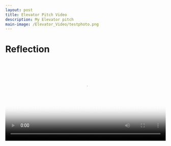```yaml
---
layout: post
title: Elevator Pitch Video
description: My Elevator pitch
main-image: /Elevator_Video/testphoto.png
---
```

# Reflection


<video controls playsinline width="100%" poster="{{ '/Elevator_Video/testphoto.png' | relative_url }}">
  <source src="{{ '/Elevator_Video/test_vid.mp4' | relative_url }}" type="video/mp4">
  Your browser does not support the video tag.
  <a href="{{ '/Elevator_Video/test_vid.mp4' | relative_url }}">Download the video</a>.
</video>